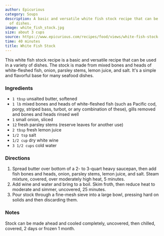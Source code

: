 ```yaml
---
author: Epicurious
category: Soups
description: A basic and versatile white fish stock recipe that can be used in a variety
  of dishes.
image: white_fish_stock.jpg
size: about 3 cups
source: https://www.epicurious.com/recipes/food/views/white-fish-stock-233577
time: 40 minutes
title: White Fish Stock
---
```

This white fish stock recipe is a basic and versatile recipe that can be used in a variety of dishes. The stock is made from mixed bones and heads of white-fleshed fish, onion, parsley stems, lemon juice, and salt. It's a simple and flavorful base for many seafood dishes.

### Ingredients

* `1 tbsp` unsalted butter, softened
* `1 lb` mixed bones and heads of white-fleshed fish (such as Pacific cod, porgy, striped bass, turbot, or any combination of these), gills removed and bones and heads rinsed well
* `1` small onion, sliced
* `12` fresh parsley stems (reserve leaves for another use)
* `2 tbsp` fresh lemon juice
* `1/2 tsp` salt
* `1/2 cup` dry white wine
* `3 1/2 cups` cold water

### Directions

1. Spread butter over bottom of a 2- to 3-quart heavy saucepan, then add fish bones and heads, onion, parsley stems, lemon juice, and salt. Steam mixture, covered, over moderately high heat, 5 minutes.
2. Add wine and water and bring to a boil. Skim froth, then reduce heat to moderate and simmer, uncovered, 25 minutes.
3. Pour stock through a fine-mesh sieve into a large bowl, pressing hard on solids and then discarding them.

### Notes

Stock can be made ahead and cooled completely, uncovered, then chilled, covered, 2 days or frozen 1 month.